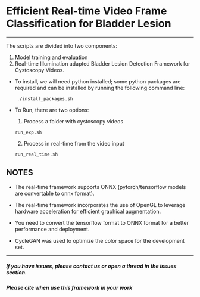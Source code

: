 # Efficient Real-time Video Frame Classification for Bladder Lesion
------
The scripts are divided into two components:
1. Model training and evaluation
2. Real-time Illumination adapted Bladder Lesion Detection Framework for Cystoscopy Videos.

- To install, we will need python installed; some python packages are required and can be installed by running the following command line:
```
    ./install_packages.sh
```

- To Run, there are two options:</br>
    1. Process a folder with cystoscopy videos
    ```
    run_exp.sh
    ```

    2. Process in real-time from the video input 
    ```
    run_real_time.sh
    ```
## NOTES
- The real-time framework supports ONNX (pytorch/tensorflow models are convertable to onnx format).

- The real-time framework incorporates the use of OpenGL to leverage hardware acceleration for efficient graphical augmentation.

- You need to convert the tensorflow format to ONNX format for a better performance and deployment.

- CycleGAN was used to optimize the color space for the development set.
------
##### If you have issues, please contact us or open a thread in the issues section.
##### Please cite when use this framework in your work


